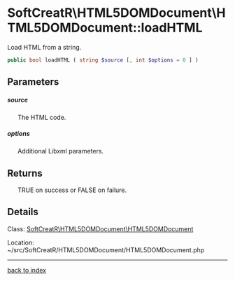 # SoftCreatR\HTML5DOMDocument\HTML5DOMDocument::loadHTML

Load HTML from a string.

```php
public bool loadHTML ( string $source [, int $options = 0 ] )
```

## Parameters

##### source

&nbsp;&nbsp;&nbsp;&nbsp;&nbsp;&nbsp;The HTML code.

##### options

&nbsp;&nbsp;&nbsp;&nbsp;&nbsp;&nbsp;Additional Libxml parameters.

## Returns

&nbsp;&nbsp;&nbsp;&nbsp;&nbsp;&nbsp;TRUE on success or FALSE on failure.

## Details

Class: [SoftCreatR\HTML5DOMDocument\HTML5DOMDocument](softcreatr.html5domdocument.html5domdocument.class.md)

Location: ~/src/SoftCreatR/HTML5DOMDocument/HTML5DOMDocument.php

---

[back to index](index.md)

